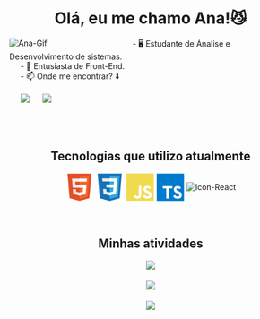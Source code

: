 <h1 align="center"> Olá, eu me chamo Ana!😼 </h1>

<img align="left" alt="Ana-Gif" src="https://i.giphy.com/media/v1.Y2lkPTc5MGI3NjExa3NzZ3Z0NXJveXB6MXliMmIwOXE1N2V0aXpnbnRuZmNicWV4ZDRkayZlcD12MV9pbnRlcm5hbF9naWZfYnlfaWQmY3Q9Zw/BsXwYOJrxFBXiGiLZS/giphy.gif" width=200px>
&nbsp;&nbsp;&nbsp;&nbsp; - 🖥️ Estudante de Ánalise e Desenvolvimento de sistemas. <br>
&nbsp;&nbsp;&nbsp;&nbsp; - 🎨 Entusiasta de Front-End. <br>
&nbsp;&nbsp;&nbsp;&nbsp; - 📫 Onde me encontrar? ⬇️ <br>

<br>
<div>
&nbsp;&nbsp;&nbsp;&nbsp; <a href="https://www.linkedin.com/in/ana-paulamartins" target="_blank"><img src="https://img.shields.io/badge/-LinkedIn-%230077B5?style=for-the-badge&logo=linkedin&logoColor=white" target="_blank"></a> 
&nbsp;&nbsp;&nbsp;&nbsp; <a href = "mailto: martinsgarciaana@outlook.com"><img src="https://img.shields.io/badge/Microsoft_Outlook-0078D4?style=for-the-badge&logo=microsoft-outlook&logoColor=white" target="_blank"></a>
</div>

<br>
<br>
<div style="display: inline_block" align="center"><br>
  <h2 align="center"> Tecnologias que utilizo atualmente </h2>
  <img align="center" alt="Icon-HTML" height="50" width="50" src="https://raw.githubusercontent.com/devicons/devicon/master/icons/html5/html5-original.svg" />
  <img align="center" alt="Icon-CSS" height="50" width="50" src="https://raw.githubusercontent.com/devicons/devicon/master/icons/css3/css3-original.svg" />
  <img align="center" alt="Icon-Javascript" height="50" width="50" src="https://raw.githubusercontent.com/devicons/devicon/master/icons/javascript/javascript-plain.svg" />
  <img align="center" alt="Icon-Typescript" height="50" width="50" src="https://raw.githubusercontent.com/devicons/devicon/master/icons/typescript/typescript-plain.svg" />
  <img align="center" alt="Icon-React" height="50" width="50" src="https://cdn.jsdelivr.net/gh/devicons/devicon/icons/react/react-original.svg" />
</div>

<br>
<br>
<div align=center>
  <h2 align="center"> Minhas atividades </h2>
  <img src="https://github-readme-streak-stats.herokuapp.com?user=martins-ana&theme=chartreuse-dark">
  <br>
  <br>
  <img src="https://github-readme-stats.vercel.app/api?username=martins-ana&count_private=true&show_icons=true&&theme=chartreuse-dark&include_all_commits=true">
  <br>
  <br>
  <img src="https://github-readme-stats.vercel.app/api/top-langs/?username=martins-ana&layout=compact&hide=TSQL&theme=chartreuse-dark">
</div>
